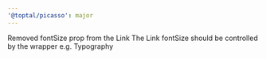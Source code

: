 ```yaml
---
'@toptal/picasso': major
---
```


Removed fontSize prop from the Link
The Link fontSize should be controlled by the wrapper e.g. Typography
